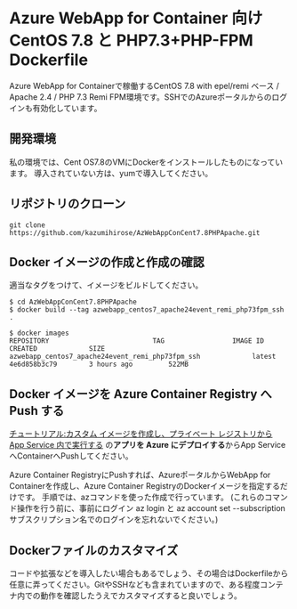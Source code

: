 # Azure WebApp for Container 向け CentOS 7.8 と PHP7.3+PHP-FPM Dockerfile

Azure WebApp for Containerで稼働するCentOS 7.8 with epel/remi ベース / Apache 2.4 / PHP 7.3 Remi FPM環境です。SSHでのAzureポータルからのログインも有効化しています。

## 開発環境
私の環境では、Cent OS7.8のVMにDockerをインストールしたものになっています。
導入されていない方は、yumで導入してください。

## リポジトリのクローン

```
git clone https://github.com/kazumihirose/AzWebAppConCent7.8PHPApache.git
```

## Docker イメージの作成と作成の確認
適当なタグをつけて、イメージをビルドしてください。

```
$ cd AzWebAppConCent7.8PHPApache
$ docker build --tag azwebapp_centos7_apache24event_remi_php73fpm_ssh .

$ docker images
REPOSITORY                          TAG                 IMAGE ID            CREATED             SIZE
azwebapp_centos7_apache24event_remi_php73fpm_ssh             latest              4e6d858b3c79        3 hours ago         522MB
```

## Docker イメージを Azure Container Registry へPush する

[チュートリアル:カスタム イメージを作成し、プライベート レジストリから App Service 内で実行する](https://docs.microsoft.com/ja-jp/azure/app-service/containers/tutorial-custom-docker-image#deploy-app-to-azure)
の**アプリを Azure にデプロイする**からApp ServiceへContainerへPushしてください。

Azure Container RegistryにPushすれば、AzureポータルからWebApp for Containerを作成し、Azure Container RegistryのDockerイメージを指定するだけです。
手順では、azコマンドを使った作成で行っています。
(これらのコマンド操作を行う前に、事前にログイン az login と az account set --subscription サブスクリプション名でのログインを忘れないでください。)

## Dockerファイルのカスタマイズ

コードや拡張などを導入したい場合もあるでしょう、その場合はDockerfileから任意に弄ってください。GitやSSHなども含まれていますので、ある程度コンテナ内での動作を確認したうえでカスタマイズすると良いでしょう。
